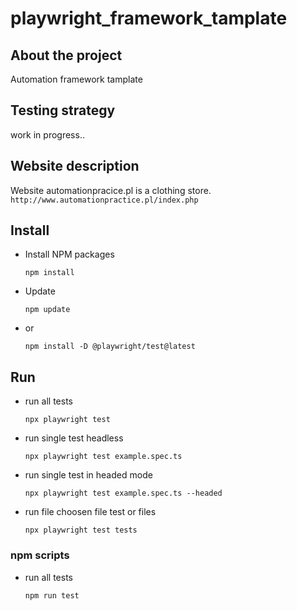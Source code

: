 # playwright_framework_tamplate
## About the project
Automation framework tamplate 
## Testing strategy
work in progress..
## Website description
Website automationpracice.pl is a clothing store.
`http://www.automationpractice.pl/index.php`
## Install
- Install NPM packages
    ```
    npm install
    ```
- Update     
    ```
    npm update
    ```
- or 
    ```
    npm install -D @playwright/test@latest
    ```
## Run
- run all tests 
    ```
    npx playwright test
    ```
- run single test headless
    ```
    npx playwright test example.spec.ts
    ```
- run single test in headed mode
    ```
    npx playwright test example.spec.ts --headed
    ```
- run file choosen file test or files
    ```
    npx playwright test tests
    ```
### npm scripts
- run all tests
    ```
    npm run test
    ```